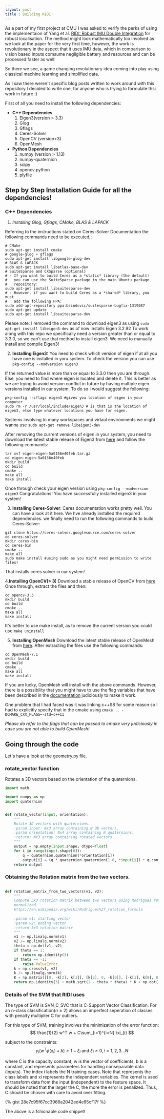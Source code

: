 ```yaml
---
layout: post
title : Building RIDI! 
---
```


As a part of my first project at CMU I was asked to verify the perks of using the implementaion of Yang et al. [RIDI: Robust IMU Double Integration](https://arxiv.org/abs/1712.09004) for robust localisation. The method might look mathematically too involved as we look at the paper for the very first time, however, the work is revolutionary in the aspect that it uses IMU data, which in comparison to vision based inputs comsume negligible battery and resources and can be processed faster as well! 

<script type="text/javascript" async src="https://cdn.mathjax.org/mathjax/latest/MathJax.js?config=TeX-MML-AM_CHTML"> </script>

So there we see, a game changing revolutionary idea coming into play using classical machine learning and simplified data.

As I saw there weren't specific blog posts written to work around with this repository I decided to write one, for anyone who is trying to formulate thsi work in future :) 

First of all you need to install the following dependencies:

+ **C++ Dependencies**
  1. Eigen3(version > 3.3)
  2. Glog
  3. Gflags
  4. Ceres-Solver 
  5. OpenCV (version>3)
  6. OpenMesh
+ **Python Dependencies**
  1. numpy (version > 1.13)
  2. numpy-quaternion
  3. scipy
  4. opencv python
  5. plyfile
  
## Step by Step Installation Guide for all the dependencies!

### C++ Dependencies

1. *Installing Glog, Gflags, CMake, BLAS & LAPACK*

Referring to the instructions stated on Ceres-Solver Documentation the following commands need to be executed,: 
```
# CMake
sudo apt-get install cmake
# google-glog + gflags
sudo apt-get install libgoogle-glog-dev
# BLAS & LAPACK
sudo apt-get install libatlas-base-dev
# SuiteSparse and CXSparse (optional)
# - If you want to build Ceres as a *static* library (the default)
#   you can use the SuiteSparse package in the main Ubuntu package
#   repository:
sudo apt-get install libsuitesparse-dev
# - However, if you want to build Ceres as a *shared* library, you must
#   add the following PPA:
sudo add-apt-repository ppa:bzindovic/suitesparse-bugfix-1319687
sudo apt-get update
sudo apt-get install libsuitesparse-dev
```
Please note: I removed the command to download eigen3 as using `sudo apt-get install libeigen3-dev`
as of now installs Eigen 3.2.92 To work along with this repo we specifically need a version greater than or equal to 3.3.0, so we can't use that method to install eigen3. We need to manually install and compile Eigen3!

2. **Installing Eigen3:** You need to check which version of eigen if at all you have one is installed in yoru system. To check the version you can use `pkg-config --modversion eigen3`

If the returned value is more than or equal to 3.3.0 then you are through. Else, you need to find where eigen is located and delete it. This is better as we are trying to avoid version conflict in future by having multiple eigen versions installed in our system. To do so I would suggest the following: 

```
pkg-config --cflags eigen3 #gives you location of eigen in your computer 
sudo rm -r /usr/local/include/eigen3 # is that is the location of eigen3, else type whatever locations you have for eigen.
```

Systems involving to many workspaces and virtaul environments  we might wanna use `sudo apt-get remove libeigen3-dev`

After removing the current versions of eigen in your system, you need to download the latest stable release of Eigen3 from [here](http://eigen.tuxfamily.org/index.php?title=Main_Page) and follow the following commands: 

```
tar xvf eigen-eigen-5a0156e40feb.tar.gz
cd eigen-eigen-5a0156e40feb
mkdir build
cd build 
cmake ..
make all
make install
```
Once through check your eigen version using `pkg-config --modversion eigen3`
Congratulations! You have successfully installed eigen3 in your system!

3. **Installing Ceres-Solver**: Ceres documentation works pretty well. You can have a look at it here. We hve already installed the required dependencies. we finally need to run the following commands to build Ceres-Solver: 

```
git clone https://ceres-solver.googlesource.com/ceres-solver
cd ceres-solver 
mkdir ceres-bin
cd ceres-bin
cmake ..
make all
sudo make install #using sudo as you might need permission to write files!
```
That installs ceres solver in our system! 

4.**Installing OpenCV(> 3)**
Download a stable release of OpenCV from [here](https://opencv.org/releases.html). Once through, extract the files and then:
```
cd opencv-3.3
mkdir build
cd build
cmake ..
make all
make install
```
It's better to use make install, as to remove the current version you could use `make uninstall`

5. **Installing OpenMesh**
Download the latest stable release of OpenMesh from [here](https://www.openmesh.org/download/). After extracting the files use the following commands: 

```
cd OpenMesh-7.1
mkdir build
cd build
cmake ..
make all
make install
```
If you are lucky, OpenMesh will install with the above commands. However, there is a possibility that you might have to use the flag variables that have been described in the [documentation](https://www.openmesh.org/media/Documentations/OpenMesh-Doc-Latest/a03923.html) judiciously to make it work.

One problem that I had faced was it was linking c++98 for some reason so I had to explicitly specify that in the cmake using `cmake .. -DCMAKE_CXX_FLAGS=-std=c++11`

*Please do refer to the flags that can be passed to cmake very judiciously in case you are not able to build OpenMesh!*  


## Going through the code 

Let's have a look at the geometry.py file. 

### rotate_vector function 

Rotates a 3D vectors based on the orientation of the quaternions. 

``` python
import math

import numpy as np
import quaternion


def rotate_vector(input, orientation):
    """
    Rotate 3D vectors with quaternions.
    :param input: Nx3 array containing N 3D vectors.
    :param orientation: Nx4 array containing N quaternions.
    :return: Nx3 array containing rotated vectors.
    """
    output = np.empty(input.shape, dtype=float)
    for i in range(input.shape[0]):
        q = quaternion.quaternion(*orientation[i])
        output[i] = (q * quaternion.quaternion(1.0, *input[i]) * q.conj()).vec
    return output
```

### Obtaining the Rotation matrix from the two vectors.  

``` python

def rotation_matrix_from_two_vectors(v1, v2):
    """
    Compute 3x3 rotation matrix between two vectors using Rodrigues rotation formula. Two vectors need not be
    normalized.
    https://en.wikipedia.org/wiki/Rodrigues%27_rotation_formula
    
    :param v1: starting vector
    :param v2: ending vector
    :return 3x3 rotation matrix
    """
    v1 /= np.linalg.norm(v1)
    v2 /= np.linalg.norm(v2)
    theta = np.dot(v1, v2)
    if theta == 1:
        return np.identity(3)
    if theta == -1:
        raise ValueError
    k = np.cross(v1, v2)
    k /= np.linalg.norm(k)
    K = np.matrix([[0, -k[2], k[1]], [k[2], 0, -k[0]], [-k[1], k[0], 0]])
    return np.identity(3) + math.sqrt(1 - theta * theta) * K + np.dot((1 - theta) * K * K, v1)

```

### Details of the SVM that RIDI uses 

The type of SVM is SVN_C_SVC that is C-Support Vector Classification. For an n-class classification($n \geqslant 2$) allows an imperfect seperation of classes with penalty multiplier C for outliers. 

For this type of SVM, training involves the minimization of the error function:
$$ \frac{1}{2} w^T w + C\sum_{i=1}^{i=N} \xi_{i} $$

subject to the constraints:
$$ y_{i}(w^T\phi(x_{i})+b) \geqslant 1 -\xi_{i} \textrm{ and } \xi_{i} \geqslant 0, i=1,2,3...N $$

where C is the capacity constant, w is the vector of coefficients, b is a constant, and  represents parameters for handling nonseparable data (inputs). The index i labels the N training cases. Note that  represents the class labels and xi represents the independent variables. The kernel  is used to transform data from the input (independent) to the feature space. It should be noted that the larger the C, the more the error is penalized. Thus, C should be chosen with care to avoid over fitting.

{% gist 28e7c95f67cc3969a2042ed4e65cf17f %}

The above is a fshionable code snippet! 




  

